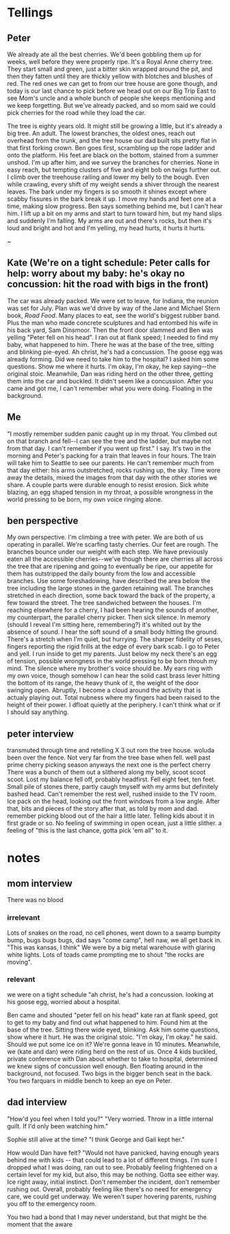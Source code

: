# Tellings
## Peter

We already ate all the best cherries. We'd been gobbling them up for weeks, well before they were properly ripe. It's a Royal Anne cherry tree. They start small and green, just a bitter skin wrapped around the pit, and then they fatten until they are thickly yellow with blotches and blushes of red. The red ones we can get to from our tree house are gone though, and today is our last chance to pick before we head out on our Big Trip East to see Mom's uncle and a whole bunch of people she keeps mentioning and we keep forgetting. But we've already packed, and so mom said we could pick cherries for the road while they load the car.

The tree is eighty years old. It might still be growing a little, but it's already a big tree. An adult. The lowest branches, the oldest ones, reach out overhead from the trunk, and the tree house our dad built sits pretty flat in that first forking crown. Ben goes first, scrambling up the rope ladder and onto the platform. His feet are black on the bottom, stained from a summer unshod. I'm up after him, and we survey the branches for cherries. None in easy reach, but tempting clusters of five and eight bob on twigs further out. I climb over the treehouse railing and lower my belly to the bough. Even while crawling, every shift of my weight sends a shiver through the nearest leaves. The bark under my fingers is so smooth it shines except where scabby fissures in the bark break it up. I move my hands and feet one at a time, making slow progress. Ben says something behind me, but I can't hear him. I lift up a bit on my arms and start to turn toward him, but my hand slips and suddenly I'm falling. My arms are out and there's rocks, but then it's loud and bright and hot and I'm yelling, my head hurts, it hurts it hurts.

~

## Kate (We're on a tight schedule: Peter calls for help: worry about my baby: he's okay no concussion: hit the road with bigs in the front)

The car was already packed. We were set to leave, for Indiana, the reunion was set for July. Plan was we'd drive by way of the Jane and Michael Stern book, *Road Food*. Many places to eat, see the world's biggest rubber band. Plus the man who made concrete sculptures and had entombed his wife in his back yard, Sam Dinsmoor. Then the front door slammed and Ben was yelling "Peter fell on his head".
I ran out at flank speed; I needed to find my baby, what happened to him. There he was at the base of the tree, sitting and blinking pie-eyed. Ah christ, he's had a concussion. The goose egg was already forming. Did we need to take him to the hospital? I asked him some questions. Show me where it hurts.
I'm okay, I'm okay, he kep saying--the original stoic. Meanwhile, Dan was riding herd on the other three, getting them into the car and buckled. It didn't seem like a concussion. After you came and got me, I can't remember what you were doing. Floating in the background.

## Me

"I mostly remember sudden panic caught up in my throat. You climbed out on that branch and fell--I can see the tree and the ladder, but maybe not from that day. I can't remember if you went up first." I say.
It's two in the morning and Peter's packing for a train that leaves in four hours. The train will take him to Seattle to see our parents. He can't remember much from that day either: his arms outstretched, rocks rushing up, the sky. 
Time wore away the details, mixed the images from that day with the other stories we share. A couple parts were durable enough to resist erosion. Sick white blazing, an egg shaped tension in my throat, a possible wrongness in the world pressing to be born, my own voice ringing alone.

## ben perspective
My own perspective. I'm climbing a tree with peter. We are both of us operating in parallel. We're scarfing tasty cherries. Our feet are rough. The branches bounce under our weight with each step. We have previously eaten all the accessible cherries--we've though there are cherries all across the tree that are ripening and going to eventually be ripe, our appetite for them has outstripped the daily bounty from the low and accessible branches. Use some foreshadowing, have described the area below the tree including the large stones in the garden retaining wall. The branches stretched in each direction, some back toward the back of the property, a few toward the street. The tree sandwiched between the houses. I'm reaching elsewhere for a cherry, I had been hearing the sounds of another, my counterpart, the parallel cherry picker. Then sick silence. In memory (should I reveal I'm sitting here, remembering?) it's whited out by the absence of sound. I hear the soft sound of a small body hitting the ground. There's a stretch when I'm quiet, but hurrying. The sharper fidelity of seses, fingers reporting the rigid frills at the edge of every bark scab. I go to Peter and yell. I run inside to get my parents. Just below my neck there's an egg of tension, possible wrongness in the world pressing to be born throuh my mind. The silence where my brother's voice should be. My ears ring with my own voice, though somehow I can hear the solid cast brass lever hitting the bottom of its range, the heavy thunk of it, the weight of the door swinging open. Abruptly, I become a cloud around the activity that is actualy playing out. Total nubness where my fingers had been raised to the height of their power. I dfloat quietly at the periphery. I can't think what or if I should say anything. 
## peter interview
transmuted through time and retelling X 3
out rom the tree house. woluda been over the fence. Not very far from the tree base when fell. 
well past prime cherry picking season anyways
the next one is the perfect  cherry
There was a bunch of them out a
slithered along my belly, scoot scoot scoot. Lost my balance fell off, probably headfirst. Fell eight feet, ten feet. Small pile of stones there, partly caugh tmyself with my arms but definitely bashed head. Can't remember the rest well, rushed inside to the TV room. Ice pack on the head, looking out the front windows from a low angle. After that, bits and pieces of the story after that, as told by mom and dad.
remember picking blood out of the hair a little later. Telling kids about it in first grade or so. No feeling of swimming in open ocean, just a little slither. 
a feeling of "this is the last chance, gotta pick 'em all" to it. 


# notes

## mom interview
There was no blood

### irrelevant

Lots of snakes on the road, no cell phones, went down to a swamp bumpity bump, bugs bugs bugs, dad says "come camp", hell naw, we all get back in. "This was kansas, I think" We were by a big metal warehouse with glaring white lights. Lots of toads came prompting me to shout "the rocks are moving".

### relevant

we were on a tight schedule
"ah christ, he's had a concussion. looking at his goose egg, worried about a hospital.

Ben came and shouted "peter fell on his head"
kate ran at flank speed, got to get to my baby and find out what happened to him.
Found him at the base of the tree. Sitting there wide eyed, blinking.
Ask him some questions, show where it hurt. He was the original stoic. "I'm okay, I'm okay." he said.
Should we put some ice on it? We're gonna leave in 10 minutes. Meanwhile, we (kate and dan) were riding herd on the rest of us.
Once 4 kids buckled, private conference with Dan about whether to take to hospital, determined we knew signs of concussion well enough.
Ben floating around in the background, not focused.
Two bigs in the bigger bench seat in the back.
You two farquars in middle bench to keep an eye on Peter.

## dad interview

"How'd you feel when I told you?" "Very worried. Throw in a little internal guilt. If I'd only been watching him."

Sophie still alive at the time? "I think George and Gail kept her."

How would Dan have felt?
"Would not have panicked, having enough years behind me with kids -- that could lead to a lot of different things. I'm sure I dropped what I was doing, ran out to see. Probably feeling frightened on a certain level for my kid, but also, this may be nothing. Gotta see either way. Ice right away, initial instinct. Don't remember the incident, don't remember rushing out. Overall, probably feeling like there's no need for emergency care, we could get underway. We weren't super hovering parents, rushing you off to the emergency room. 

You two had a bond that I may never understand, but that might be the moment that the aware

